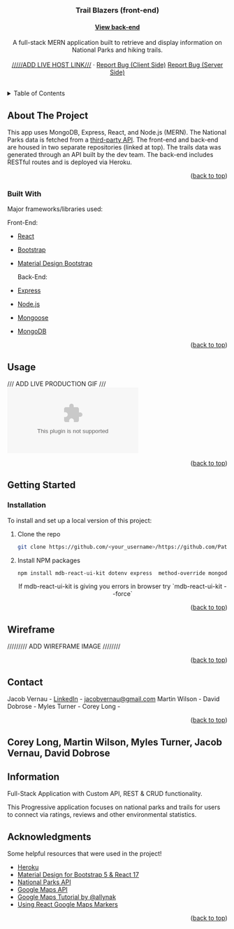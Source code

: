 <div id=top></div>

<!-- HEADER -->
<br />
    <h3 align="center">Trail Blazers (front-end)</h3>
    <h4 align="center"><a href="https://github.com/TelleDelly/NPI-backend/">View back-end</a></h4>

  <p align="center">
    A full-stack MERN application built to retrieve and display information on National Parks and hiking trails.
    <br />
    <br />
    <a href="/">/////ADD LIVE HOST LINK///</a>
    ·
    <a href="https://github.com/PatriotxZero/trailblazer-frontend/issues">Report Bug (Client Side)</a>
    <a href="https://github.com/TelleDelly/NPI-backend/issues">Report Bug (Server Side)</a>
  </p>
    <br />
</div>

<!-- TABLE OF CONTENTS -->
<details>
  <summary>Table of Contents</summary>
  <ol>
    <li>
      <a href="#about-the-project">About The Project</a>
      <ul>
        <li><a href="#built-with">Built With</a></li>
      </ul>
    </li>
    <li><a href="#usage">Usage</a></li>
    <li>
      <a href="#getting-started">Getting Started</a>
      <ul>
        <li><a href="#installation">Installation</a></li>
      </ul>
    </li>
    <li><a href="#project-process">Project Process</a></li>
    <li><a href="#wireframe">Wireframe</a></li>
    <li><a href="#roadmap">Roadmap</a></li>
    <li><a href="#contact">Contact</a></li>
    <li><a href="#acknowledgments">Acknowledgments</a></li>
  </ol>
</details>

<!-- ABOUT THE PROJECT -->

## About The Project

This app uses MongoDB, Express, React, and Node.js (MERN). The National Parks data is fetched from a [third-party API](https://www.nps.gov/subjects/developer/api-documentation.htm). The front-end and back-end are housed in two separate repositories (linked at top). The trails data was generated through an API built by the dev team. The back-end includes RESTful routes and is deployed via Heroku.

<p align="right">(<a href="#top">back to top</a>)</p>

### Built With

Major frameworks/libraries used:

Front-End:

- [React](https://reactjs.org/docs/getting-started.html)
- [Bootstrap](https://getbootstrap.com)
- [Material Design Bootstrap](https://mdbootstrap.com/docs/b5/react/)
  <br />

  Back-End:

- [Express](https://expressjs.com/)
- [Node.js](https://nodejs.org/)
- [Mongoose](https://mongoosejs.com/)
- [MongoDB](https://www.mongodb.com/)

<p align="right">(<a href="#top">back to top</a>)</p>

<!-- USAGE -->

## Usage

/// ADD LIVE PRODUCTION GIF ///
![Production](www.google.com)

<p align="right">(<a href="#top">back to top</a>)</p>

<!-- GETTING STARTED -->

## Getting Started

### Installation

To install and set up a local version of this project:

1. Clone the repo
   ```sh
   git clone https://github.com/<your_username>/https://github.com/PatriotxZero/trailblazer-frontend.git
   ```
2. Install NPM packages
   ```sh
   npm install mdb-react-ui-kit dotenv express  method-override mongodb mongoose node nodemon react-router-dom @react-google-maps/api
   ```
   <p align="center">If mdb-react-ui-kit is giving you errors in browser try `mdb-react-ui-kit --force`</p>

<p align="right">(<a href="#top">back to top</a>)</p>

<!-- WIREFRAME -->

## Wireframe

<p>///////// ADD WIREFRAME IMAGE ////////</p>

<p align="right">(<a href="#top">back to top</a>)</p>

<!-- CONTACT -->

## Contact

Jacob Vernau - [LinkedIn](https://www.linkedin.com/in/jacobvernau/) - jacobvernau@gmail.com
Martin Wilson -
David Dobrose -
Myles Turner -
Corey Long -

<p align="right">(<a href="#top">back to top</a>)</p>

## Corey Long, Martin Wilson, Myles Turner, Jacob Vernau, David Dobrose

## Information

Full-Stack Application with Custom API, REST & CRUD functionality.

This Progressive application focuses on national parks and trails for users to connect via ratings, reviews and other environmental statistics.

<!-- ACKNOWLEDGMENTS -->

## Acknowledgments

Some helpful resources that were used in the project!

- [Heroku](https://www.heroku.com/)
- [Material Design for Bootstrap 5 & React 17](https://mdbootstrap.com/docs/b5/react/)
- [National Parks API](https://www.nps.gov/subjects/developer/api-documentation.htm)
- [Google Maps API](https://developers.google.com/maps/documentation)
- [Google Maps Tutorial by @allynak](https://medium.com/@allynak/how-to-use-google-map-api-in-react-app-edb59f64ac9d)
- [Using React Google Maps Markers](https://www.tabnine.com/code/javascript/classes/react-google-maps/Marker)

<p align="right">(<a href="#top">back to top</a>)</p>
